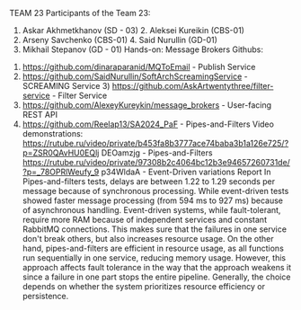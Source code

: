  TEAM 23
Participants of the Team 23:
1. Askar Akhmetkhanov (SD - 03) 2. Aleksei Kureikin (CBS-01)
3. Arseny Savchenko (CBS-01) 4. Said Nurullin (GD-01)
5. Mikhail Stepanov (GD - 01)
Hands-on: Message Brokers
Githubs:
1) https://github.com/dinaraparanid/MQToEmail - Publish Service
2) https://github.com/SaidNurullin/SoftArchScreamingService - SCREAMING Service 3) https://github.com/AskArtwentythree/filter-service - Filter Service
4) https://github.com/AlexeyKureykin/message_brokers - User-facing REST API
5) https://github.com/Reelap13/SA2024_PaF - Pipes-and-Filters
Video demonstrations: https://rutube.ru/video/private/b453fa8b3777ace74baba3b1a126e725/?p=ZSR0QAvHU0EQlj DEOamzjg - Pipes-and-Filters
https://rutube.ru/video/private/97308b2c4064bc12b3e94657260731de/?p=_78OPRlWeufy_9 p34WldaA - Event-Driven variations
Report
In Pipes-and-filters tests, delays are between 1.22 to 1.29 seconds per message because of synchronous processing. While event-driven tests showed faster message processing (from 594 ms to 927 ms) because of asynchronous handling.
Event-driven systems, while fault-tolerant, require more RAM because of independent services and constant RabbitMQ connections. This makes sure that the failures in one service don't break others, but also increases resource usage. On the other hand, pipes-and-filters are efficient in resource usage, as all functions run sequentially in one service, reducing memory usage. However, this approach affects fault tolerance in the way that the approach weakens it since a failure in one part stops the entire pipeline. Generally, the choice depends on whether the system prioritizes resource efficiency or persistence.
         
